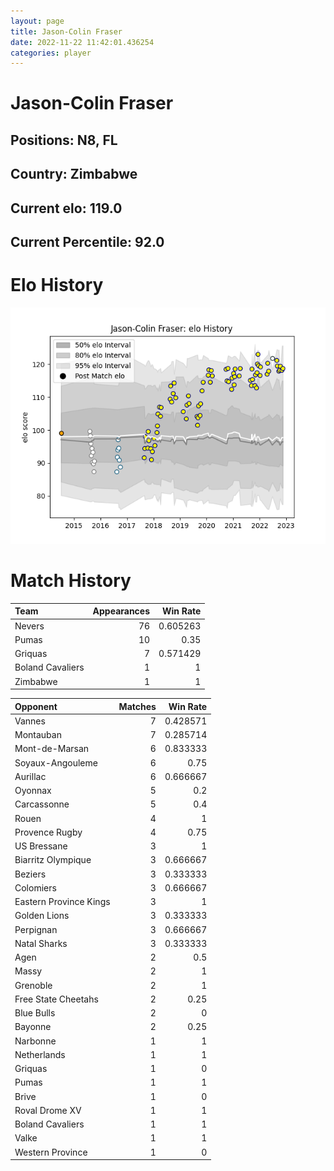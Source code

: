 ```yaml
---  
layout: page  
title: Jason-Colin Fraser  
date: 2022-11-22 11:42:01.436254  
categories: player  
---
```

# Jason-Colin Fraser

## Positions: N8, FL

## Country: Zimbabwe

## Current elo: 119.0

## Current Percentile: 92.0

# Elo History


![elo history](history_Jason-ColinFraser.png)
# Match History


| Team             |   Appearances |   Win Rate |
|:-----------------|--------------:|-----------:|
| Nevers           |            76 |   0.605263 |
| Pumas            |            10 |   0.35     |
| Griquas          |             7 |   0.571429 |
| Boland Cavaliers |             1 |   1        |
| Zimbabwe         |             1 |   1        |

| Opponent               |   Matches |   Win Rate |
|:-----------------------|----------:|-----------:|
| Vannes                 |         7 |   0.428571 |
| Montauban              |         7 |   0.285714 |
| Mont-de-Marsan         |         6 |   0.833333 |
| Soyaux-Angouleme       |         6 |   0.75     |
| Aurillac               |         6 |   0.666667 |
| Oyonnax                |         5 |   0.2      |
| Carcassonne            |         5 |   0.4      |
| Rouen                  |         4 |   1        |
| Provence Rugby         |         4 |   0.75     |
| US Bressane            |         3 |   1        |
| Biarritz Olympique     |         3 |   0.666667 |
| Beziers                |         3 |   0.333333 |
| Colomiers              |         3 |   0.666667 |
| Eastern Province Kings |         3 |   1        |
| Golden Lions           |         3 |   0.333333 |
| Perpignan              |         3 |   0.666667 |
| Natal Sharks           |         3 |   0.333333 |
| Agen                   |         2 |   0.5      |
| Massy                  |         2 |   1        |
| Grenoble               |         2 |   1        |
| Free State Cheetahs    |         2 |   0.25     |
| Blue Bulls             |         2 |   0        |
| Bayonne                |         2 |   0.25     |
| Narbonne               |         1 |   1        |
| Netherlands            |         1 |   1        |
| Griquas                |         1 |   0        |
| Pumas                  |         1 |   1        |
| Brive                  |         1 |   0        |
| Roval Drome XV         |         1 |   1        |
| Boland Cavaliers       |         1 |   1        |
| Valke                  |         1 |   1        |
| Western Province       |         1 |   0        |
